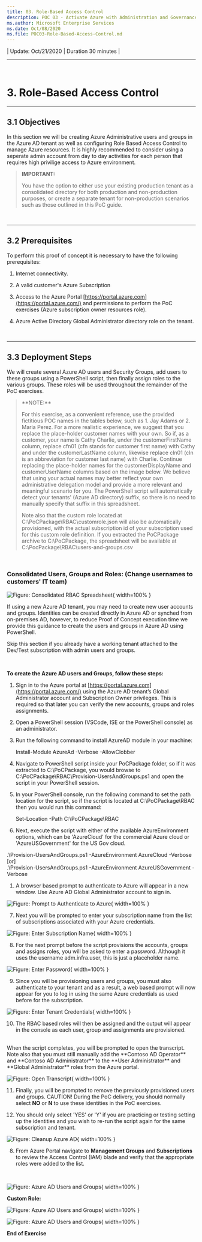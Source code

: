 ```yaml
---
title: 03. Role-Based Access Control
description: POC 03 - Activate Azure with Administration and Governance
ms.author: Microsoft Enterprise Services
ms.date: Oct/08/2020
ms.file: POC03-Role-Based-Access-Control.md
---
```


| Update: Oct/21/2020 | Duration 30 minutes |

---

<br>

# 3. Role-Based Access Control

---

## 3.1 Objectives

In this section we will be creating Azure Administrative users and groups in the Azure AD tenant as well as configuring Role Based Access Control to manage Azure resources.
It is highly recommended to consider using a seperate admin account from day to day activities for each person that requires high privilige access to Azure environment.

> <div class="alert is-warning">
>
> **IMPORTANT:**
>
> You have the option to either use your existing production tenant as a consolidated directory for both production and non-production purposes, or create a separate tenant for non-production scenarios such as those outlined in this PoC guide.
> <br>
> </div>

<br>

---

## 3.2 Prerequisites

To perform this proof of concept it is necessary to have the following prerequisites:

1. Internet connectivity.

2. A valid customer's Azure Subscription

3. Access to the Azure Portal [https://portal.azure.com](https://portal.azure.com/) and permissions to perform the PoC exercises (Azure subscription owner resources role).

4. Azure Active Directory Global Administrator directory role on the tenant.

<br>

---

## 3.3 Deployment Steps

We will create several Azure AD users and Security Groups, add users to these groups using a PowerShell script, then finally assign roles to the various groups. These roles will be used throughout the remainder of the PoC exercises.

> <div class="alert is-info">
> **NOTE:**
>
> For this exercise, as a convenient reference, use the provided fictitious POC names in the tables below, such as 1. Jay Adams or 2. Maria Perez.
> For a more realistic experience, we suggest that you replace the place-holder customer names with your own. So if, as a customer, your name is Cathy Charlie, under the customerFirstName column, replace cfn01 (cfn stands for customer first name)
> with Cathy and under the customerLastName column, likewise replace cln01 (cln is an abbreviation for customer last name) with Charlie. Continue replacing the place-holder names for the customerDisplayName and customerUserName columns based
> on the image below. We believe that using your actual names may better reflect your own administrative delegation model and provide a more relevant and meaningful scenario for you. The PowerShell script will automatically detect your
> tenants' (Azure AD directory) suffix, so there is no need to manually specify that suffix in this spreadsheet.
>
> Note also that the custom role located at C:\PoCPackage\RBAC\customrole.json will also be automatically provisioned, with the actual subscription id of your subscription used for this custom role definition.
> If you extracted the PoCPackage archive to C:\PoCPackage, the spreadsheet will be available at C:\PocPackage\RBAC\users-and-groups.csv
>
>
> </div>

<br>

### Consolidated Users, Groups and Roles: (Change usernames to customers' IT team)

![_Figure: Consolidated RBAC Spreadsheet_](./media/POC03-Role-Based-Access-Control/3.3-img14-rbacSpreadsheet.png "Consolidated RBAC Spreadsheet"){ width=100% }

If using a new Azure AD tenant, you may need to create new user accounts and groups. Identities can be created directly in Azure AD or synched from on-premises AD, however, to reduce Proof of Concept execution time we provide this guidance to create the users and groups in Azure AD using PowerShell.

Skip this section if you already have a working tenant attached to the Dev/Test subscription with admin users and groups.

<br>

**To create the Azure AD users and Groups, follow these steps:**

1. Sign in to the Azure portal at [https://portal.azure.com](https://portal.azure.com/) using the Azure AD tenant’s Global Administrator account and Subscription Owner privileges. This is required so that later you can verify the new accounts, groups and roles assignments.
2. Open a PowerShell session (VSCode, ISE or the PowerShell console) as an administrator.
3. Run the following command to install AzureAD module in your machine:

   Install-Module AzureAd -Verbose -AllowClobber

4. Navigate to PowerShell script inside your PoCPackage folder, so if it was extracted to C:\PoCPackage, you would browse to C:\PoCPackage\RBAC\Provision-UsersAndGroups.ps1 and open the script in your PowerShell session.
5. In your PowerShell console, run the following command to set the path location for the script, so if the script is located at C:\PoCPackage\RBAC then you would run this command:

    Set-Location -Path C:\PoCPackage\RBAC

6. Next, execute the script with either of the available AzureEnvironment options, which can be 'AzureCloud' for the commercial Azure cloud or 'AzureUSGovernment' for the US Gov cloud.

.\Provision-UsersAndGroups.ps1 -AzureEnvironment AzureCloud -Verbose
<br>
[or]
<br>
.\Provision-UsersAndGroups.ps1 -AzureEnvironment AzureUSGovernment -Verbose

1. A browser based prompt to authenticate to Azure will appear in a new window. Use Azure AD Global Administrator account to sign in.

![_Figure: Prompt to Authenticate to Azure_](./media/POC03-Role-Based-Access-Control/3.3-img15-PromptToAuthenticateToAzure.png "Prompt to Authenticate to Azure"){ width=100% }

7. Next you will be prompted to enter your subscription name from the list of subscriptions associated with your Azure credentials.

![_Figure: Enter Subscription Name_](./media/POC03-Role-Based-Access-Control/3.3-img16-EnterSubscriptionName.png "Enter Subscription Name"){ width=100% }

8. For the next prompt before the script provisions the accounts, groups and assigns roles, you will be asked to enter a password. Although it uses the username adm.infra.user, this is just a placeholder name.

![_Figure: Enter Password_](./media/POC03-Role-Based-Access-Control/3.3-img17-EnterPassword.png "Enter Password"){ width=100% }

9. Since you will be provisioning users and groups, you must also authenticate to your tenant and as a result, a web based prompt will now appear for you to log in using the same Azure credentials as used before for the subscription.

![_Figure: Enter Tenant Credentials_](./media/POC03-Role-Based-Access-Control/3.3-img18-AuthenticateToTenant.png "Enter Tenant Credentials"){ width=100% }

10. The RBAC based roles will then be assigned and the output will appear in the console as each user, group and assignments are provisioned.
<br>
    When the script completes, you will be prompted to open the transcript. Note also that you must still manually add the **Contoso AD Operator** and **Contoso AD Administrator** to the **User Administrator** and **Global Administrator** roles from the Azure portal.

![_Figure: Open Transcript_](./media/POC03-Role-Based-Access-Control/3.3-img19-PromptToOpenTranscript.png "Open Transcript"){ width=100% }

11. Finally, you will be prompted to remove the previously provisioned users and groups. CAUTION! During the PoC delivery, you should normally select **NO** or **N** to use these identities in the PoC exercises.

12. You should only select 'YES' or 'Y' if you are practicing or testing setting up the identities and you wish to re-run the script again for the same subscription and tenant.

![_Figure: Cleanup Azure AD_](./media/POC03-Role-Based-Access-Control/3.3-img20-PromptToCleanupAzureAD.png "Cleanup Azure AD"){ width=100% }

8. From Azure Portal navigate to **Management Groups** and **Subscriptions** to review the Access Control (IAM) blade and verify that the appropriate roles were added to the list.
<br>

![_Figure: Azure AD Users and Groups_](./media/POC03-Role-Based-Access-Control/3.3-img11.png "Azure AD Users and Groups"){ width=100% }

   **Custom Role:**

![_Figure: Azure AD Users and Groups_](./media/POC03-Role-Based-Access-Control/3.3-img12.png "Azure AD Users and Groups"){ width=100% }

![_Figure: Azure AD Users and Groups_](./media/POC03-Role-Based-Access-Control/3.3-img13.png "Azure AD Users and Groups"){ width=100% }

**End of Exercise**

<br>

```